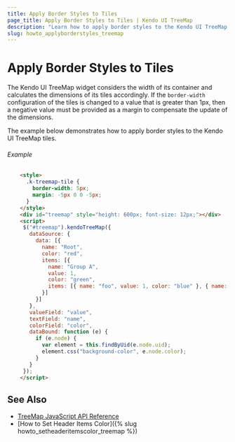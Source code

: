 ```yaml
---
title: Apply Border Styles to Tiles
page_title: Apply Border Styles to Tiles | Kendo UI TreeMap
description: "Learn how to apply border styles to the Kendo UI TreeMap tiles."
slug: howto_applyborderstyles_treemap
---
```


# Apply Border Styles to Tiles

The Kendo UI TreeMap widget considers the width of its container and calculates the dimensions of its tiles accordingly. If the `border-width` configuration of the tiles is changed to a value that is greater than 1px, then a negative value must be provided as a margin to compensate the update of the dimensions.

The example below demonstrates how to apply border styles to the Kendo UI TreeMap tiles.

###### Example

```html
    <style>
      .k-treemap-tile {
        border-width: 5px;
        margin: -5px 0 0 -5px;
      }
    </style>
    <div id="treemap" style="height: 600px; font-size: 12px;"></div>
    <script>
     $("#treemap").kendoTreeMap({
       dataSource: {
         data: [{
           name: "Root",
           color: "red",
           items: [{
             name: "Group A",
             value: 1,
             color: "green",
             items: [{ name: "foo", value: 1, color: "blue" }, { name: "bar", value: 2, color: "orange"}]
           }]
         }]
       },
       valueField: "value",
       textField: "name",
       colorField: "color",
       dataBound: function (e) {
         if (e.node) {
           var element = this.findByUid(e.node.uid);
           element.css("background-color", e.node.color);
         }
       }
     });
    </script>
```

## See Also

* [TreeMap JavaScript API Reference](/api/javascript/dataviz/ui/treemap)
* [How to Set Header Items Color]({% slug howto_setheaderitemscolor_treemap %})
